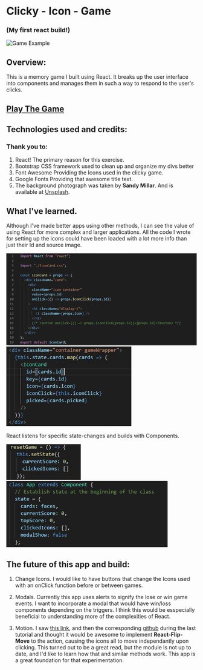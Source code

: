 # Clicky - Icon - Game

### (My first react build!)

![Game Example](/ReadMeImages/GameExample.gif)

## Overview:

This is a memory game I built using React. It breaks up the user interface into components and manages them in such a way to respond to the user's clicks.

## [Play The Game](https://MCPolichette.github.io/clicky-game)

## Technologies used and credits:

### Thank you to:

1. React!
   The primary reason for this exercise.
2. Bootstrap
   CSS framework used to clean up and organize my divs better
3. Font Awesome
   Providing the Icons used in the clicky game.
4. Google Fonts
   Providing that awesome title text.
5. The background photograph was taken by <strong>Sandy Millar</strong>. And is available at [Unsplash](www.unsplash.com).

## What I've learned.

Although I've made better apps using other methods, I can see the value of using React for more complex and larger applications. All the code I wrote for setting up the icons could have been loaded with a lot more info than just their Id and source image.

![Icon Card](./ReadMeImages/icon-card-js.PNG)
![Icon in App](./ReadMeImages/Icon-in-appjs.PNG)

React listens for specific state-changes and builds with Components.

![Setting the State](./ReadMeImages/setStateExample.PNG)
![SetState Example](./ReadMeImages/Setting-the-State.PNG)

## The future of this app and build:

1. Change Icons. I would like to have buttons that change the Icons used with an onClick function before or between games.

2. Modals. Currently this app uses alerts to signify the lose or win game events. I want to incorporate a modal that would have win/loss components depending on the triggers. I think this would be esspecially beneficial to understanding more of the complexities of React.

<!-- ADD LINK! -->

3. Motion. I saw [this link](https://medium.com/developers-writing/animating-the-unanimatable-1346a5aab3cd), and then the corresponding [github](https://github.com/joshwcomeau/react-flip-move) during the last tutorial and thought it would be awesome to implement <strong>React-Flip-Move</strong> to the action, causing the icons all to move independantly upon clicking. This turned out to be a great read, but the module is not up to date, and I'd like to learn how that and similar methods work. This app is a great foundation for that experimentation.
